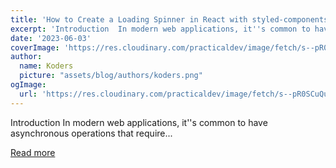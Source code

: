 ```yaml
---
title: 'How to Create a Loading Spinner in React with styled-components'
excerpt: 'Introduction  In modern web applications, it''s common to have asynchronous operations that require...'
date: '2023-06-03'
coverImage: 'https://res.cloudinary.com/practicaldev/image/fetch/s--pR0SCuQu--/c_imagga_scale,f_auto,fl_progressive,h_420,q_auto,w_1000/https://dev-to-uploads.s3.amazonaws.com/uploads/articles/sok5u7nuizo8id0em5kg.png'
author:
  name: Koders
  picture: "assets/blog/authors/koders.png"
ogImage:
  url: 'https://res.cloudinary.com/practicaldev/image/fetch/s--pR0SCuQu--/c_imagga_scale,f_auto,fl_progressive,h_420,q_auto,w_1000/https://dev-to-uploads.s3.amazonaws.com/uploads/articles/sok5u7nuizo8id0em5kg.png'
---
```


Introduction  In modern web applications, it''s common to have asynchronous operations that require...

[Read more](https://dev.to/cathleys/how-to-create-a-loading-spinner-in-react-with-styled-components-4p2g)
